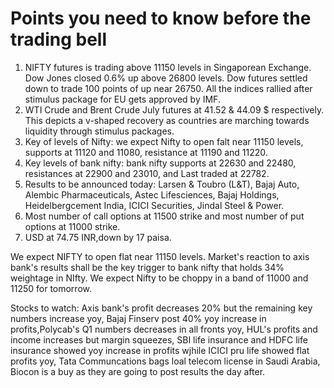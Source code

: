 # Points you need to know before the trading bell

1. NIFTY futures is trading above 11150 levels in Singaporean Exchange. Dow Jones closed 0.6% up above 26800 levels. Dow futures settled down to trade 100 points of up near 26750. All the indices rallied after stimulus package for EU gets approved by IMF.
2. WTI Crude and Brent Crude July futures at 41.52 & 44.09 $ respectively. This depicts a v-shaped recovery as countries are marching towards liquidity through stimulus packages. 
3. Key of levels of Nifty: we expect Nifty to open falt near 11150 levels, supports at 11120 and 11080, resistance at  11190 and 11220.
4. Key levels of bank nifty: bank nifty supports at 22630 and 22480, resistances at 22900 and 23010, and Last traded at 22782.
5. Results to be announced today: Larsen & Toubro (L&T), Bajaj Auto, Alembic Pharmaceuticals, Astec Lifesciences, Bajaj Holdings, Heidelbergcement India, ICICI Securities, Jindal Steel & Power.
6. Most number of call options at 11500 strike and most number of put options at 11000 strike.
7. USD at 74.75 INR,down by 17 paisa.

We expect NIFTY to open flat near 11150 levels. Market's reaction to axis bank's results shall be the key trigger to bank nifty that holds 34% weightage in NIfty. We expect Nifty to be choppy in a band of 11000 and 11250 for tomorrow.

Stocks to watch: Axis bank's profit decreases 20% but the remaining key numbers increase yoy, Bajaj Finserv post 40% yoy increase in profits,Polycab's Q1 numbers decreases in all fronts yoy, HUL's profits and income increases but margin squeezes, SBI life insurance and HDFC life insurance showed yoy increase in profits wjhile ICICI pru life showed flat profits yoy, Tata Communcations bags loal telecom license in Saudi Arabia, Biocon is a buy as they are going to post results the day after. 
